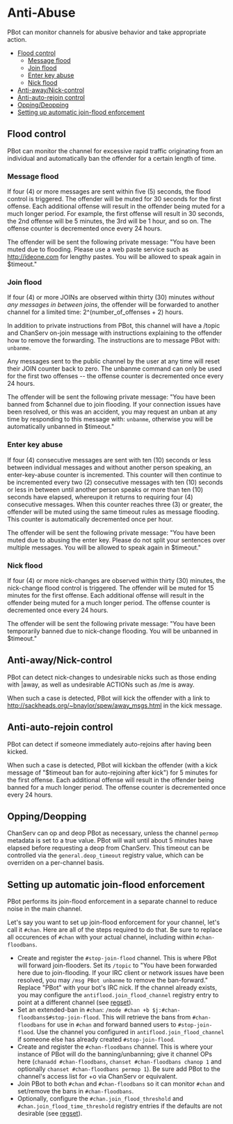 # Anti-Abuse

PBot can monitor channels for abusive behavior and take appropriate action.

<!-- md-toc-begin -->
* [Flood control](#flood-control)
  * [Message flood](#message-flood)
  * [Join flood](#join-flood)
  * [Enter key abuse](#enter-key-abuse)
  * [Nick flood](#nick-flood)
* [Anti-away/Nick-control](#anti-awaynick-control)
* [Anti-auto-rejoin control](#anti-auto-rejoin-control)
* [Opping/Deopping](#oppingdeopping)
* [Setting up automatic join-flood enforcement](#setting-up-automatic-join-flood-enforcement)
<!-- md-toc-end -->

## Flood control
PBot can monitor the channel for excessive rapid traffic originating from an individual and automatically ban the offender for a certain length of time.

### Message flood
If four (4) or more messages are sent within five (5) seconds, the flood control is triggered.  The offender will be muted for 30 seconds for the first offense.  Each additional offense will result in the offender being muted for a much longer period.  For example, the first offense will result in 30 seconds, the 2nd offense will be 5 minutes, the 3rd will be 1 hour, and so on.  The offense counter is decremented once every 24 hours.

The offender will be sent the following private message: "You have been muted due to flooding.  Please use a web paste service such as http://ideone.com for lengthy pastes.  You will be allowed to speak again in $timeout."

### Join flood
If four (4) or more JOINs are observed within thirty (30) minutes *without any messages in between joins*, the offender will be forwarded to another channel for a limited time: 2^(number_of_offenses + 2) hours.

In addition to private instructions from PBot, this channel will have a /topic and ChanServ on-join message with instructions explaining to the offender how to remove the forwarding.  The instructions are to message PBot with: `unbanme`.

Any messages sent to the public channel by the user at any time will reset their JOIN counter back to zero.  The unbanme command can only be used for the first two offenses -- the offense counter is decremented once every 24 hours.

The offender will be sent the following private message: "You have been banned from $channel due to join flooding.  If your connection issues have been resolved, or this was an accident, you may request an unban at any time by responding to this message with: `unbanme`, otherwise you will be automatically unbanned in $timeout."

### Enter key abuse
If four (4) consecutive messages are sent with ten (10) seconds or less between individual messages and without another person speaking, an enter-key-abuse counter is incremented.  This counter will then continue to be incremented every two (2) consecutive messages with ten (10) seconds or less in between until another person speaks or more than ten (10) seconds have elapsed, whereupon it returns to requiring four (4) consecutive messages.  When this counter reaches three (3) or greater, the offender will be muted using the same timeout rules as message flooding.  This counter is automatically decremented once per hour.

The offender will be sent the following private message: "You have been muted due to abusing the enter key.  Please do not split your sentences over multiple messages.  You will be allowed to speak again in $timeout."

### Nick flood
If four (4) or more nick-changes are observed within thirty (30) minutes, the nick-change flood control is triggered.  The offender will be muted for 15 minutes for the first offense.  Each additional offense will result in the offender being muted for a much longer period.  The offense counter is decremented once every 24 hours.

The offender will be sent the following private message: "You have been temporarily banned due to nick-change flooding.  You will be unbanned in $timeout."

## Anti-away/Nick-control
PBot can detect nick-changes to undesirable nicks such as those ending with |away, as well as undesirable ACTIONs such as /me is away.

When such a case is detected, PBot will kick the offender with a link to http://sackheads.org/~bnaylor/spew/away_msgs.html in the kick message.

## Anti-auto-rejoin control
PBot can detect if someone immediately auto-rejoins after having been kicked.

When such a case is detected, PBot will kickban the offender (with a kick message of "$timeout ban for auto-rejoining after kick") for 5 minutes for the first offense. Each additional offense will result in the offender being banned for a much longer period. The offense counter is decremented once every 24 hours.

## Opping/Deopping
ChanServ can op and deop PBot as necessary, unless the channel `permop` metadata is set to a true value. PBot will wait until about 5 minutes have elapsed before requesting a deop from ChanServ. This timeout can be controlled via the `general.deop_timeout` registry value, which can be overriden on a per-channel basis.

## Setting up automatic join-flood enforcement
PBot performs its join-flood enforcement in a separate channel to reduce noise in the main channel.

Let's say you want to set up join-flood enforcement for your channel, let's call it `#chan`. Here are all of the steps required to do that. Be sure to replace all occurences of `#chan` with your actual channel, including within `#chan-floodbans`.

* Create and register the `#stop-join-flood` channel. This is where PBot will forward join-flooders. Set its `/topic` to "You have been forwarded here due to join-flooding. If your IRC client or network issues have been resolved, you may `/msg PBot unbanme` to remove the ban-forward." Replace "PBot" with your bot's IRC nick. If the channel already exists, you may configure the `antiflood.join_flood_channel` registry entry to point at a different channel (see [regset](Registry.md#regset)).
* Set an extended-ban in `#chan`: `/mode #chan +b $j:#chan-floodbans$#stop-join-flood`. This will retrieve the bans from `#chan-floodbans` for use in `#chan` and forward banned users to `#stop-join-flood`. Use the channel you configured in `antiflood.join_flood_channel` if someone else has already created `#stop-join-flood`.
* Create and register the `#chan-floodbans` channel. This is where your instance of PBot will do the banning/unbanning; give it channel OPs here (`chanadd #chan-floodbans`, `chanset #chan-floodbans chanop 1` and optionally `chanset #chan-floodbans permop 1`). Be sure add PBot to the channel's access list for +o via ChanServ or equivalent.
* Join PBot to both `#chan` and `#chan-floodbans` so it can monitor `#chan` and set/remove the bans in `#chan-floodbans`.
* Optionally, configure the `#chan.join_flood_threshold` and `#chan.join_flood_time_threshold` registry entries if the defaults are not desirable (see [regset](Registry.md#regset)).
